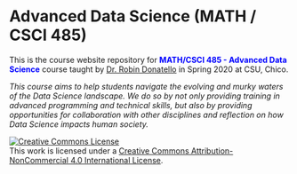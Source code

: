 # Advanced Data Science (MATH / CSCI 485)

This is the course website repository for <span style="color:blue">**MATH/CSCI 485 - Advanced Data Science**</span> course taught by [Dr. Robin Donatello](www.norcalbiostat.com) in Spring 2020 at CSU, Chico. 

_This course aims to help students navigate the evolving and murky waters of the Data Science landscape. We do so by not only providing training in advanced programming and technical skills, but also by providing opportunities for collaboration with other disciplines and reflection on how Data Science impacts human society._



<a rel="license" href="http://creativecommons.org/licenses/by-nc/4.0/"><img alt="Creative Commons License" style="border-width:0" src="https://i.creativecommons.org/l/by-nc/4.0/88x31.png" /></a><br />This work is licensed under a <a rel="license" href="http://creativecommons.org/licenses/by-nc/4.0/">Creative Commons Attribution-NonCommercial 4.0 International License</a>.
